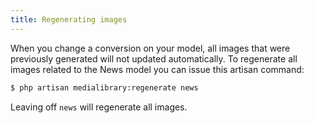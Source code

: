 ```yaml
---
title: Regenerating images
---
```


When you change a conversion on your model, all images that were previously generated will not
updated automatically. To regenerate all images related to the News model you can 
issue this artisan command:

```bash
$ php artisan medialibrary:regenerate news
```

Leaving off `news` will regenerate all images.
